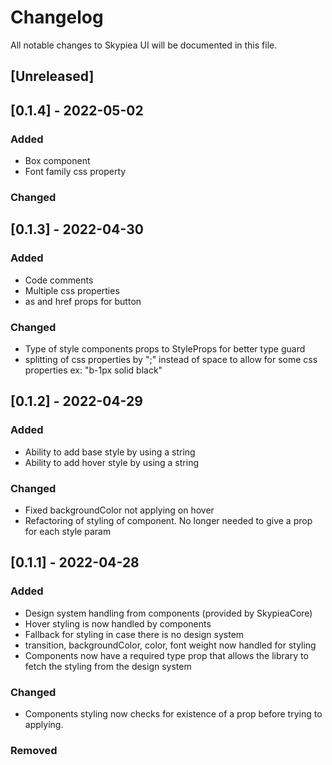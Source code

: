 # Changelog

All notable changes to Skypiea UI will be documented in this file.

## [Unreleased]

## [0.1.4] - 2022-05-02

### Added

- Box component
- Font family css property

### Changed

## [0.1.3] - 2022-04-30

### Added

- Code comments
- Multiple css properties
- as and href props for button

### Changed

- Type of style components props to StyleProps for better type guard
- splitting of css properties by ";" instead of space to allow for some css properties ex: "b-1px solid black"

## [0.1.2] - 2022-04-29

### Added

- Ability to add base style by using a string
- Ability to add hover style by using a string

### Changed

- Fixed backgroundColor not applying on hover
- Refactoring of styling of component. No longer needed to give a prop for each style param

## [0.1.1] - 2022-04-28

### Added

- Design system handling from components (provided by SkypieaCore)
- Hover styling is now handled by components
- Fallback for styling in case there is no design system
- transition, backgroundColor, color, font weight now handled for styling
- Components now have a required type prop that allows the library to fetch the styling from the design system

### Changed

- Components styling now checks for existence of a prop before trying to applying.

### Removed
